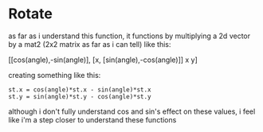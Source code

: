 # Rotate

as far as i understand this function, it functions by multiplying a 2d vector by a mat2 (2x2 matrix as far as i can tell) like this:

[[cos(angle),-sin(angle)],       [x,
[sin(angle),-cos(angle)]]     x   y]

creating something like this:
```
st.x = cos(angle)*st.x - sin(angle)*st.x
st.y = sin(angle)*st.y - cos(angle)*st.y
```
although i don't fully understand cos and sin's effect on these values, i feel like i'm a step closer to understand these functions


